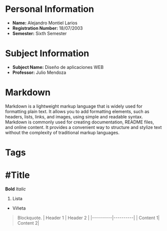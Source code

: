 # Personal Information

- **Name:** Alejandro Montiel Larios
- **Registration Number:** 18/07/2003
- **Semester:** Sixth Semester

# Subject Information

- **Subject Name:** Diseño de aplicaciones WEB
- **Professor:** Julio Mendoza

# Markdown

Markdown is a lightweight markup language that is widely used for formatting plain text. It allows you to add formatting elements, such as headers, lists, links, and images, using simple and readable syntax. Markdown is commonly used for creating documentation, README files, and online content. It provides a convenient way to structure and stylize text without the complexity of traditional markup languages.

# Tags
#Title
===============
**Bold**
*Italic*
1. Lista
- Viñeta
> Blockquote.
| Header 1 | Header 2 |
|----------|----------|
| Content 1| Content 2|

